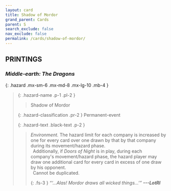 ```yaml
---
layout: card
title: Shadow of Mordor
grand_parent: Cards
parent: S
search_exclude: false
nav_exclude: false
permalink: /cards/shadow-of-mordor/
---
```


## PRINTINGS


### _Middle-earth: The Dragons_

{: .hazard .mx-sm-6 .mx-md-8 .mx-lg-10 .mb-4 }
> {: .hazard-name .p-1 .pl-2 }
> > <div class="hazard-mp"></div>
> > <div class="card-name">Shadow of Mordor</div>
>
> {: .hazard-classification .pr-2 }
> Permanent-event
>
> {: .hazard-text .black-text .p-2 }
> > _Environment._ The hazard limit for each company is increased by one for every card over one drawn by that by that company during its movement/hazard phase. <br>&ensp;Additionally, if _Doors of Night_ is in play, during each company's movement/hazard phase, the hazard player may draw one additional card for every card in excess of one draw by his opponent. <br>&ensp;Cannot be duplicated.   
> > 
> > {: .fs-3 } 
> > _“‘...Alas! Mordor draws all wicked things...’”_ ***---&#65279;LotRI*** 
>
